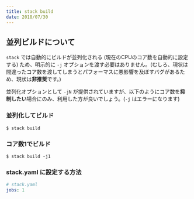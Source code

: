 ```yaml
---
title: stack build
date: 2018/07/30
---
```


## 並列ビルドについて

`stack` では自動的にビルドが並列化される (現在のCPUのコア数を自動的に設定する) ため、明示的に `-j` オプションを渡す必要はありません。(むしろ、現状は間違ったコア数を渡してしまうとパフォーマスに悪影響を及ぼすバグがあるため、現状は**非推奨**です。)

並列化オプションとして `-jN` が提供されていますが、以下のようにコア数を**抑制したい**場合にのみ、利用した方が良いでしょう。(`-j` はエラーになります)

### 並列化してビルド

```shell
$ stack build
```

### コア数1でビルド

```shell
$ stack build -j1
```

### stack.yaml に設定する方法

```yaml
# stack.yaml
jobs: 1
```